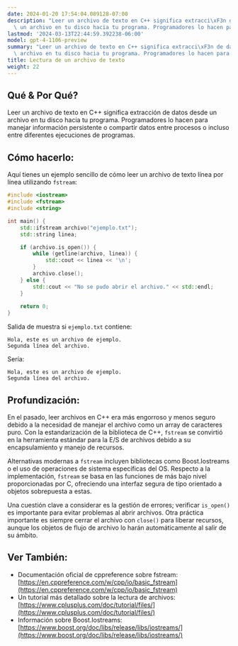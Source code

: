 ```yaml
---
date: 2024-01-20 17:54:04.089128-07:00
description: "Leer un archivo de texto en C++ significa extracci\xF3n de datos desde\
  \ un archivo en tu disco hacia tu programa. Programadores lo hacen para manejar\u2026"
lastmod: '2024-03-13T22:44:59.392238-06:00'
model: gpt-4-1106-preview
summary: "Leer un archivo de texto en C++ significa extracci\xF3n de datos desde un\
  \ archivo en tu disco hacia tu programa. Programadores lo hacen para manejar\u2026"
title: Lectura de un archivo de texto
weight: 22
---
```


## Qué & Por Qué?
Leer un archivo de texto en C++ significa extracción de datos desde un archivo en tu disco hacia tu programa. Programadores lo hacen para manejar información persistente o compartir datos entre procesos o incluso entre diferentes ejecuciones de programas.

## Cómo hacerlo:
Aquí tienes un ejemplo sencillo de cómo leer un archivo de texto línea por línea utilizando `fstream`:

```C++
#include <iostream>
#include <fstream>
#include <string>

int main() {
    std::ifstream archivo("ejemplo.txt");
    std::string linea;

    if (archivo.is_open()) {
        while (getline(archivo, linea)) {
            std::cout << linea << '\n';
        }
        archivo.close();
    } else {
        std::cout << "No se pudo abrir el archivo." << std::endl;
    }
    
    return 0;
}
```

Salida de muestra si `ejemplo.txt` contiene:
```
Hola, este es un archivo de ejemplo.
Segunda línea del archivo.
```

Sería:
```
Hola, este es un archivo de ejemplo.
Segunda línea del archivo.
```

## Profundización:
En el pasado, leer archivos en C++ era más engorroso y menos seguro debido a la necesidad de manejar el archivo como un array de caracteres puro. Con la estandarización de la biblioteca de C++, `fstream` se convirtió en la herramienta estándar para la E/S de archivos debido a su encapsulamiento y manejo de recursos.

Alternativas modernas a `fstream` incluyen bibliotecas como Boost.Iostreams o el uso de operaciones de sistema específicas del OS. Respecto a la implementación, `fstream` se basa en las funciones de más bajo nivel proporcionadas por C, ofreciendo una interfaz segura de tipo orientado a objetos sobrepuesta a estas.

Una cuestión clave a considerar es la gestión de errores; verificar `is_open()` es importante para evitar problemas al abrir archivos. Otra práctica importante es siempre cerrar el archivo con `close()` para liberar recursos, aunque los objetos de flujo de archivo lo harán automáticamente al salir de su ámbito.

## Ver También:
- Documentación oficial de cppreference sobre fstream: [https://en.cppreference.com/w/cpp/io/basic_fstream](https://en.cppreference.com/w/cpp/io/basic_fstream)
- Un tutorial más detallado sobre la lectura de archivos: [https://www.cplusplus.com/doc/tutorial/files/](https://www.cplusplus.com/doc/tutorial/files/)
- Información sobre Boost.Iostreams: [https://www.boost.org/doc/libs/release/libs/iostreams/](https://www.boost.org/doc/libs/release/libs/iostreams/)
